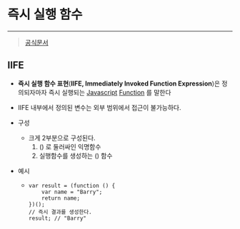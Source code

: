 # 즉시 실행 함수 

---

> [공식문서](https://developer.mozilla.org/ko/docs/Glossary/IIFE)

## IIFE

- **즉시 실행 함수 표현**(**IIFE, Immediately Invoked Function Expression**)은 정의되자마자 즉시 실행되는 [Javascript](https://developer.mozilla.org/ko/docs/Glossary/JavaScript) [Function](https://developer.mozilla.org/ko/docs/Glossary/Function) 를 말한다

- IIFE 내부에서 정의된 변수는 외부 범위에서 접근이 불가능하다.

- 구성 

  - 크게 2부분으로 구성된다. 
    1. () 로 둘러싸인 익명함수
    2. 실행함수를 생성하는 () 함수 

- 예시 

  - ```
    var result = (function () {
        var name = "Barry";
        return name;
    })();
    // 즉시 결과를 생성한다.
    result; // "Barry"
    ```